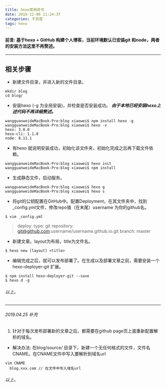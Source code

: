 ```yaml
---
title: hexo常用命令
date: 2018-12-06 11:24:37
categories: 千百度
tags: hexo
---
```



#### 前言: 基于hexo + GitHub 构建个人博客，当前环境默认已安装git 和node，两者的安装方法这里不再赘述。

<!--more-->

----

相关步骤
---------
- 新建文件目录，并进入新的文件目录。
``` 
mkdir blog
cd blog/
```
- 安装hexo (-g 为全局安装)，并检查是否安装成功。
  ***由于本地已经安装hexo上述代码不再详细赘述。***
```
wangguanweideMacBook-Pro:blog xiaowei$ npm install hexo -g
wangguanweideMacBook-Pro:blog xiaowei$ hexo -v
hexo: 3.8.0
hexo-cli: 1.1.0
node: 8.11.1
```

- 有hexo 就说明安装成功，初始化该文件夹，初始化完成之后再下载文件依赖。
```
wangguanweideMacBook-Pro:blog xiaowei$ hexo init
wangguanweideMacBook-Pro:blog xiaowei$ npm install 
```

- 生成静态文件，启动服务。
```
wangguanweideMacBook-Pro:blog xiaowei$ hexo g
wangguanweideMacBook-Pro:blog xiaowei$ hexo s
```
- 将git的公钥配置在GitHub中。配置Deployment，在其文件夹中，找到_config.yml文件，修改repo值（在末尾）username 为你的github名。
```
$ vim _config.yml 
```
  > deploy:
  >  type: git
  >  repository: git@github.com:username/username.github.io.git
  >  branch: master

- 新建文章。layout为布局，title为文件名。
```
$ hexo new [layout] <title>
```

- 编辑完成之后，就可以发布部署了。在生成以及部署文章之前，需要安装一个hexo-deployer-git 扩展。
```
$ npm install hexo-deployer-git --save
$ hexo d -g 
```

###### 以上。

----

###### 2019.04.25 补充
1. 针对于每次发布部署新的文章之后，都需要在github page页上面重新配置解析的域名。
  - 解决办法: 在blog/source/ 目录下，新建一个无任何格式的文件，文件名 CNAME。在CNAME文件中写入要解析到域名url

```
vim CNAME
  blog.xxx.com // 在文件中写入域名url
```
###### 以上。
